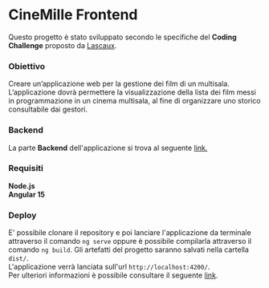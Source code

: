 # CineMille Frontend

Questo progetto è stato sviluppato secondo le specifiche del **Coding Challenge** proposto da [Lascaux](https://www.lascaux.it).

### Obiettivo

Creare un’applicazione web per la gestione dei film di un multisala.  
L’applicazione dovrà permettere la visualizzazione della lista dei film messi in programmazione in un cinema multisala, al fine di organizzare uno storico consultabile dai gestori.

### Backend

La parte **Backend** dell'applicazione si trova al seguente [link.](https://github.com/Ramzah/CineMille)

### Requisiti

**Node.js**  
**Angular 15**

### Deploy

E' possibile clonare il repository e poi lanciare l'applicazione da terminale attraverso il comando `ng serve` oppure è possibile compilarla attraverso il comando `ng build`. Gli artefatti del progetto saranno salvati nella cartella `dist/`.  
L'applicazione verrà lanciata sull'url `http://localhost:4200/`.  
Per ulteriori informazioni è possibile consultare il seguente [link](https://www.theredcode.it/docker/come-distribuire-una-webapp-angular-in-produzione/).
